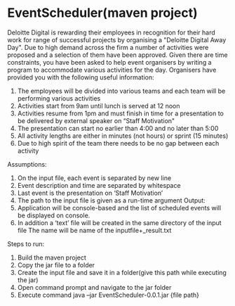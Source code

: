 # EventScheduler(maven project)
Deloitte Digital is rewarding their employees in recognition for their hard work for range of successful projects by organising a "Deloitte Digital Away Day". Due to high demand across the firm a number of activities were proposed and a selection of them have been approved. Given there are time constraints, you have been asked to help event organisers by writing a program to accommodate various activities for the day. Organisers have provided you with the following useful information: 
1. The employees will be divided into various teams and each team will be performing various activities
2. Activities start from 9am until lunch is served at 12 noon
3. Activities resume from 1pm and must finish in time for a presentation to be delivered by external speaker on “Staff Motivation"
4. The presentation can start no earlier than 4:00 and no later than 5:00
5. All activity lengths are either in minutes (not hours) or sprint (15 minutes)
6. Due to high spirit of the team there needs to be no gap between each activity 

Assumptions:
1.	On the input file, each event is separated by new line
2.	Event description and time are separated by whitespace
3.	Last event is the presentation on ‘Staff Motivation’
4. The path to the input file is given as a run-time argument
   Output:
5.	Application will be console-based and the list of scheduled events will be displayed on console.
6.	In addition a ‘text’ file will be created in the same directory of the input file The name will be name of the inputfile+_result.txt         

Steps to run:
1.  Build the maven project
2.	Copy the jar file to a folder
3.	Create the input file and save it in a folder(give this path while executing the jar)
4.	Open command prompt and navigate to the jar folder
5.	Execute command  java  –jar EventScheduler-0.0.1.jar {file path} 

